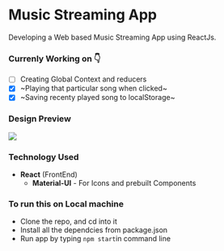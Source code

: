 # Music Streaming App
Developing a Web based Music Streaming App using ReactJs.

### Currenly Working on 👇
- [ ] Creating Global Context and reducers
- [x] ~Playing that particular song when clicked~
- [x] ~Saving recenty played song to localStorage~

### Design Preview
<img src="https://github.com/mani-barathi/Music-Streaming-App/blob/master/public/preview.JPG" />

### Technology Used
* **React** (FrontEnd)
    * **Material-UI** - For Icons and prebuilt Components

### To run this on Local machine
* Clone the repo, and cd into it
* Install all the dependcies from package.json
* Run app by typing `npm start`in command line

